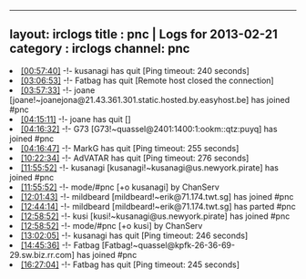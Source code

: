 
---
layout: irclogs
title : pnc | Logs for 2013-02-21
category : irclogs
channel: pnc
---
<li class="logitem"><a href="#00:57:40" name="00:57:40" class="time">[00:57:40]</a> -!- <span class="quit">kusanagi</span> has quit [Ping timeout: 240 seconds] </li>
<li class="logitem"><a href="#03:06:53" name="03:06:53" class="time">[03:06:53]</a> -!- <span class="quit">Fatbag</span> has quit [Remote host closed the connection] </li>
<li class="logitem"><a href="#03:57:33" name="03:57:33" class="time">[03:57:33]</a> -!- <span class="join">joane</span> [joane!~joanejona@21.43.361.301.static.hosted.by.easyhost.be] has joined #pnc </li>
<li class="logitem"><a href="#04:15:11" name="04:15:11" class="time">[04:15:11]</a> -!- <span class="quit">joane</span> has quit [] </li>
<li class="logitem"><a href="#04:16:32" name="04:16:32" class="time">[04:16:32]</a> -!- <span class="join">G73</span> [G73!~quassel@2401:1400:1:ookm::qtz:puyq] has joined #pnc </li>
<li class="logitem"><a href="#04:16:47" name="04:16:47" class="time">[04:16:47]</a> -!- <span class="quit">MarkG</span> has quit [Ping timeout: 255 seconds] </li>
<li class="logitem"><a href="#10:22:34" name="10:22:34" class="time">[10:22:34]</a> -!- <span class="quit">AdVATAR</span> has quit [Ping timeout: 276 seconds] </li>
<li class="logitem"><a href="#11:55:52" name="11:55:52" class="time">[11:55:52]</a> -!- <span class="join">kusanagi</span> [kusanagi!~kusanagi@us.newyork.pirate] has joined #pnc </li>
<li class="logitem"><a href="#11:55:52" name="11:55:52" class="time">[11:55:52]</a> -!- mode/<span class="mode">#pnc</span> [+o kusanagi] by ChanServ </li>
<li class="logitem"><a href="#12:01:43" name="12:01:43" class="time">[12:01:43]</a> -!- <span class="join">mildbeard</span> [mildbeard!~erik@71.174.twt.sg] has joined #pnc </li>
<li class="logitem"><a href="#12:44:14" name="12:44:14" class="time">[12:44:14]</a> -!- <span class="part">mildbeard</span> [mildbeard!~erik@71.174.twt.sg] has parted #pnc </li>
<li class="logitem"><a href="#12:58:52" name="12:58:52" class="time">[12:58:52]</a> -!- <span class="join">kusi</span> [kusi!~kusanagi@us.newyork.pirate] has joined #pnc </li>
<li class="logitem"><a href="#12:58:52" name="12:58:52" class="time">[12:58:52]</a> -!- mode/<span class="mode">#pnc</span> [+o kusi] by ChanServ </li>
<li class="logitem"><a href="#13:02:05" name="13:02:05" class="time">[13:02:05]</a> -!- <span class="quit">kusanagi</span> has quit [Ping timeout: 246 seconds] </li>
<li class="logitem"><a href="#14:45:36" name="14:45:36" class="time">[14:45:36]</a> -!- <span class="join">Fatbag</span> [Fatbag!~quassel@kpfk-26-36-69-29.sw.biz.rr.com] has joined #pnc </li>
<li class="logitem"><a href="#16:27:04" name="16:27:04" class="time">[16:27:04]</a> -!- <span class="quit">Fatbag</span> has quit [Ping timeout: 245 seconds] </li>


